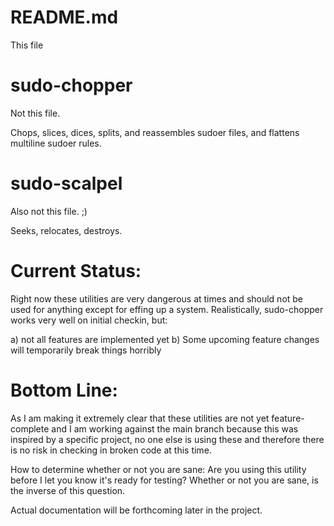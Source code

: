# README.md

This file 

# sudo-chopper

Not this file.

Chops, slices, dices, splits, and reassembles sudoer files, and flattens multiline sudoer rules.

# sudo-scalpel

Also not this file. ;) 

Seeks, relocates, destroys. 

# Current Status: 

Right now these utilities are very dangerous at times and should not be used for 
anything except for effing up a system. Realistically, sudo-chopper works very well on 
initial checkin, but: 

a) not all features are implemented yet
b) Some upcoming feature changes will temporarily break things horribly

# Bottom Line:

As I am making it extremely clear that these utilities are not yet feature-complete 
and I am working against the main branch because this was inspired by a specific project,
no one else is using these and therefore there is no risk in checking in broken code at
this time.

How to determine whether or not you are sane: Are you using this utility before I let you 
know it's ready for testing? Whether or not you are sane, is the inverse of this question. 

Actual documentation will be forthcoming later in the project. 

